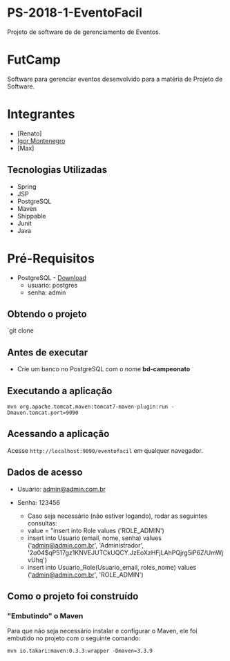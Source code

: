 # PS-2018-1-EventoFacil
Projeto de software de de gerenciamento de Eventos.

# FutCamp
Software para gerenciar eventos desenvolvido para a matéria de Projeto de Software.

# Integrantes

* [Renato]
* [Igor Montenegro](https://github.com/IgorMontenegro)
* [Max]

## Tecnologias Utilizadas

* Spring
* JSP
* PostgreSQL
* Maven
* Shippable
* Junit
* Java

# Pré-Requisitos

* PostgreSQL - [Download](https://www.enterprisedb.com/downloads/postgres-postgresql-downloads#windows) 
  - usuario: postgres
  - senha: admin

## Obtendo o projeto

`git clone

## Antes de executar

- Crie um banco no PostgreSQL com o nome <b>bd-campeonato</b>

## Executando a aplicação

`mvn org.apache.tomcat.maven:tomcat7-maven-plugin:run -Dmaven.tomcat.port=9090`

## Acessando a aplicação

Acesse `http://localhost:9090/eventofacil` em qualquer navegador.

## Dados de acesso

- Usuário: admin@admin.com.br
- Senha: 123456

	* Caso seja necessário (não estiver logando), rodar as seguintes consultas:
	- value = "insert into Role values ('ROLE_ADMIN')
	- insert into Usuario (email, nome, senha) values ('admin@admin.com.br', 'Administrador', '$2a$04$qP517gz1KNVEJUTCkUQCY.JzEoXzHFjLAhPQjrg5iP6Z/UmWjvUhq')
	- insert into Usuario_Role(Usuario_email, roles_nome) values ('admin@admin.com.br', 'ROLE_ADMIN')

## Como o projeto foi construído

### "Embutindo" o Maven

Para que não seja necessário instalar e configurar o Maven, ele foi embutido no projeto com o seguinte comando:

`mvn io.takari:maven:0.3.3:wrapper -Dmaven=3.3.9`
